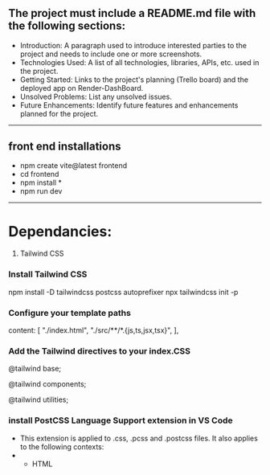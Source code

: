 #
## The project must include a README.md file with the following sections:
- Introduction: A paragraph used to introduce interested parties to the project and needs to include one or more screenshots.
- Technologies Used: A list of all technologies, libraries, APIs, etc. used in the project.
- Getting Started: Links to the project's planning (Trello board) and the deployed app on Render-DashBoard.
- Unsolved Problems: List any unsolved issues.
- Future Enhancements: Identify future features and enhancements planned for the project.
------------------------------------------------------------------------
## front end installations
* npm create vite@latest frontend
* cd frontend
* npm install *
* npm run dev
----------------------------------------------------------------------
# Dependancies:
1.  Tailwind CSS
### Install Tailwind CSS
npm install -D tailwindcss postcss autoprefixer
npx tailwindcss init -p

### Configure your template paths
content: [
    "./index.html",
    "./src/**/*.{js,ts,jsx,tsx}",
  ],

### Add the Tailwind directives to your index.CSS
@tailwind base;

@tailwind components;

@tailwind utilities;

### install PostCSS Language Support extension in VS Code
- This extension is applied to .css, .pcss and .postcss files. It also applies to the following contexts:
- * HTML <style> elements.
- * Markdown css and pcss code blocks.

2. React-router-dom
### Installation
npm install react-router-dom

3. React Icons
npm install react-icons --save

4. Axios installation
npm install axios
----------------------------------------------------------------------
## API from backend
api =https://mern-project-backend-58df.onrender.com/books
